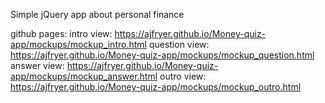 Simple jQuery app about personal finance


github pages:
  intro view: https://ajfryer.github.io/Money-quiz-app/mockups/mockup_intro.html
  question view: https://ajfryer.github.io/Money-quiz-app/mockups/mockup_question.html
  answer view: https://ajfryer.github.io/Money-quiz-app/mockups/mockup_answer.html
  outro view: https://ajfryer.github.io/Money-quiz-app/mockups/mockup_outro.html


